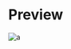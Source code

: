 # Preview 
![a]([https://github.com/Eazvy/UILibs/blob/main/Librarys/Atlas/Atlas_v1_red.png?raw=true](https://github.com/Eazvy/UI-Librarys/blob/main/Librarys/Azure/Screenshot%202022-11-28%20173532.png?raw=true))
